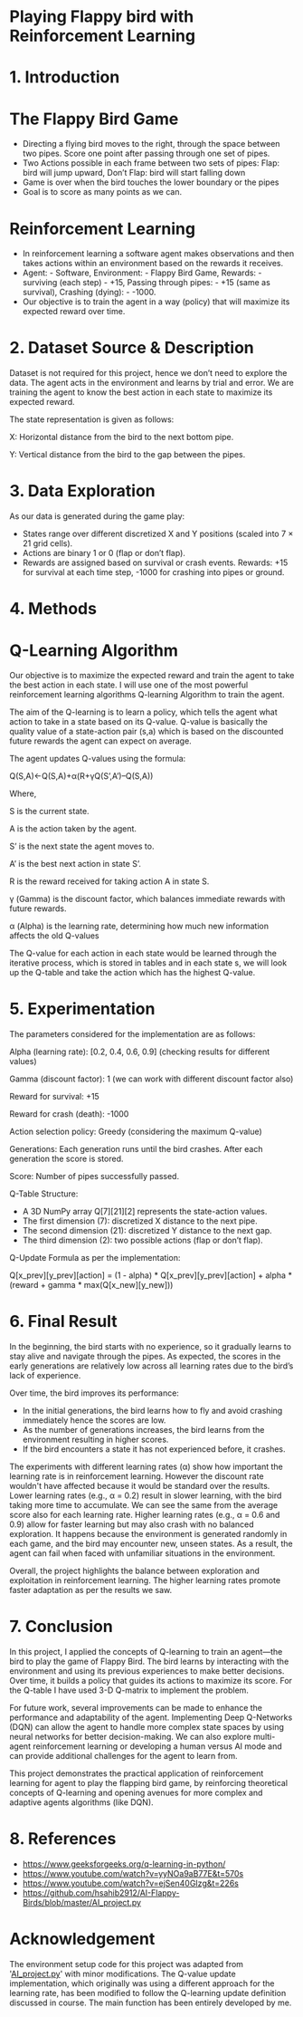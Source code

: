 # Playing Flappy bird with Reinforcement Learning 

# 1. Introduction
# The Flappy Bird Game 
* Directing a flying bird moves to the right, through the space between two pipes. Score one point after passing through one set of pipes. 
* Two Actions possible in each frame between two sets of pipes: 
Flap: bird will jump upward, Don’t Flap: bird will start falling down 
* Game is over when the bird touches the lower boundary or the pipes
* Goal is to score as many points as we can.

# Reinforcement Learning
* In reinforcement learning a software agent makes observations and then takes actions within an environment based on the rewards it receives.  
* Agent: - Software, Environment: - Flappy Bird Game, Rewards: - surviving (each step) - +15, Passing through pipes: - +15 (same as survival), Crashing (dying): - -1000. 
* Our objective is to train the agent in a way (policy) that will maximize its expected reward over time. 

# 2. Dataset Source & Description
Dataset is not required for this project, hence we don’t need to explore the data. The agent acts in the environment and learns by trial and error. We are training the agent to know the best action in each state to maximize its expected reward. 

The state representation is given as follows:

X: Horizontal distance from the bird to the next bottom pipe. 

Y: Vertical distance from the bird to the gap between the pipes.

# 3. Data Exploration
As our data is generated during the game play:

* States range over different discretized X and Y positions (scaled into 7 × 21 grid cells).
* Actions are binary 1 or 0 (flap or don’t flap). 
* Rewards are assigned based on survival or crash events.
  Rewards: +15 for survival at each time step, -1000 for crashing into pipes or ground.
# 4.  Methods
# Q-Learning Algorithm

Our objective is to maximize the expected reward and train the agent to take the best action in each state. I will use one of the most powerful reinforcement learning algorithms Q-learning Algorithm to train the agent. 

The aim of the Q-learning is to learn a policy, which tells the agent what action to take in a state based on its Q-value. Q-value is basically the quality value of a state-action pair (s,a) which is based on the discounted future rewards the agent can expect on average. 

The agent updates Q-values using the formula:

Q(S,A)←Q(S,A)+α(R+γQ(S’,A’)–Q(S,A))

Where,

S is the current state.

A is the action taken by the agent.

S’ is the next state the agent moves to.

A’ is the best next action in state S’.

R is the reward received for taking action A in state S.

γ (Gamma) is the discount factor, which balances immediate rewards with future rewards.

α (Alpha) is the learning rate, determining how much new information affects the old Q-values

The Q-value for each action in each state would be learned through the iterative process, which is stored in tables and in each state s, we will look up the Q-table and take the action which has the highest Q-value.

# 5. Experimentation
The parameters considered for the implementation are as follows:

Alpha (learning rate): [0.2, 0.4, 0.6, 0.9] (checking results for different values) 

Gamma (discount factor): 1 (we can work with different discount factor also) 

Reward for survival: +15 

Reward for crash (death): -1000

Action selection policy: Greedy (considering the maximum Q-value) 

Generations: Each generation runs until the bird crashes. After each generation the score is stored. 

Score: Number of pipes successfully passed. 

Q-Table Structure:

* A 3D NumPy array Q[7][21][2] represents the state-action values.
* The first dimension (7): discretized X distance to the next pipe.
* The second dimension (21): discretized Y distance to the next gap.
* The third dimension (2): two possible actions (flap or don’t flap).
  
Q-Update Formula as per the implementation:

Q[x_prev][y_prev][action] = (1 - alpha) * Q[x_prev][y_prev][action] + alpha * (reward + gamma * max(Q[x_new][y_new])) 

# 6. Final Result  

In the beginning, the bird starts with no experience, so it gradually learns to stay alive and navigate through the pipes. As expected, the scores in the early generations are relatively low across all learning rates due to the bird’s lack of experience.

Over time, the bird improves its performance:

* In the initial generations, the bird learns how to fly and avoid crashing immediately hence the scores are low.
* As the number of generations increases, the bird learns from the environment resulting in higher scores.
* If the bird encounters a state it has not experienced before, it crashes.

The experiments with different learning rates (α) show how important the learning rate is in reinforcement learning. However the discount rate wouldn't have affected because it would be standard over the results. Lower learning rates (e.g., α = 0.2) result in slower learning, with the bird taking more time to accumulate. We can see the same from the average score also for each learning rate. Higher learning rates (e.g., α = 0.6 and 0.9) allow for faster learning but may also crash with no balanced exploration. It happens because the environment is generated randomly in each game, and the bird may encounter new, unseen states. As a result, the agent can fail when faced with unfamiliar situations in the environment. 

Overall, the project highlights the balance between exploration and exploitation in reinforcement learning. The higher learning rates promote faster adaptation as per the results we saw.  

# 7. Conclusion
In this project, I applied the concepts of Q-learning to train an agent—the bird to play the game of Flappy Bird. The bird learns by interacting with the environment and using its previous experiences to make better decisions. Over time, it builds a policy that guides its actions to maximize its score. For the Q-table I have used 3-D Q-matrix to implement the problem.

For future work, several improvements can be made to enhance the performance and adaptability of the agent. Implementing Deep Q-Networks (DQN) can allow the agent to handle more complex state spaces by using neural networks for better decision-making. We can also explore multi-agent reinforcement learning or developing a human versus AI mode and can provide additional challenges for the agent to learn from. 

This project demonstrates the practical application of reinforcement learning for agent to play the flapping bird game, by reinforcing theoretical concepts of Q-learning and opening avenues for more complex and adaptive agents algorithms (like DQN).

# 8. References
* https://www.geeksforgeeks.org/q-learning-in-python/
* https://www.youtube.com/watch?v=yyNOa9aB77E&t=570s
* https://www.youtube.com/watch?v=ejSen40GIzg&t=226s
* https://github.com/hsahib2912/AI-Flappy-Birds/blob/master/AI_project.py

# Acknowledgement
The environment setup code for this project was adapted from '[AI_project.py](https://github.com/hsahib2912/AI-Flappy-Birds/blob/master/AI_project.py)' with minor modifications. The Q-value update implementation, which originally was using a different approach for the learning rate, has been modified to follow the Q-learning update definition discussed in course. The main function has been entirely developed by me. 













